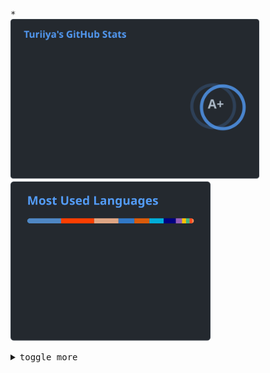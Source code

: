 <samp>

<!--
Store SVG files in the repository and use a weekly update action.
This prevents them from being unavailable due to readme-stats API limits and enables potential historical analysis via the commit history.
-->

\*\
<a href="https://github-readme-stats-mu-sage.vercel.app/api?username=ttytm&count_private=true&line_height=32&role=owner,collaborator&show=reviews,discussions_answered&show_icons=true&theme=github_dark_dimmed"><img width="398" alt="Profile Stats" src="assets/stats.svg"></a>
<a href="https://github-readme-stats-mu-sage.vercel.app/api/top-langs/?username=ttytm&layout=compact&role=owner,collaborator&langs_count=12&hide=nix,javascript,c%23,css,scss,html&exclude_repo=jikan,1blu-svelte-mail-setup,mail-setup-euromet,spawn,vaultage,dots,nxvim&theme=github_dark_dimmed"><img width="320" alt="Most Used Languages" src="assets/langs.svg"></a>

<details>
<summary>
  <kbd>toggle more</kbd>
</summary>

> ## About Me

> Turiiya is actually a Sanskrit name. Spending a good part of my life in an ashram is what brought it to me.
> My social - let's say Muggle-name - is Tobi.
>
> Next to being a computer nerd, I love to snowboard.
> I'm also a licensed fitness trainer and nutritionist, and have volunteered for various organizations for several years.

> **_Some side facts related to coding_**
>
> - Graduation in information technology with focus on multimedia design in 2008.
> - Frist web projects published in 2004, at the age of 13.
> - Around the same time, creating mods and user interfaces for games started a journey of UI and UX development.
> - Today, I program open-heartedly in nearly every language and do a lot of DevOps work.
> - The tally of projects worked on exceeds 250.

> **_Some personal focus tasks_**
>
> - Keep learning _(continuing on a vicious cycle - the more you know, the more you realize that you don't know)_.
> - Work hard, but less. Add sleep, update health, make some babies.
> - More guitar playing.
> - Visit friends in ashram.

<sub>\*[anuraghazra/github-readme-stats](https://github.com/anuraghazra/github-readme-stats)</sub>

<sup>The analysis calculates the [global percentile](https://github-readme-stats-mu-sage.vercel.app/api?username=ttytm&rank_icon=percentile&count_private=true&line_height=32&role=owner,collaborator&show=reviews,discussions_answered&show_icons=true&theme=github_dark_dimmed) as a weighted sum of a profile's statistics (commits, pull requests, reviews, issues, stars in published repositories, and followers) and based on the cumulative distribution function of the exponential and the log-normal distributions.</sup>

</details>
</samp>
